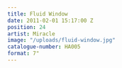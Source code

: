 ```yaml
---
title: Fluid Window
date: 2011-02-01 15:17:00 Z
position: 24
artist: Miracle
image: "/uploads/fluid-window.jpg"
catalogue-number: HA005
format: 7"
---
```


